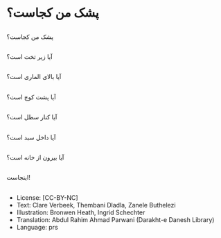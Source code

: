 # پشک من کجاست؟

##
پشک من کجاست؟

##
آیا زیر تخت است؟

##
آیا بالای الماری است؟

##
آیا پشت کوچ است؟

##
آیا کنار سطل است؟

##
آیا داخل سبد است؟

##
آیا بیرون از خانه است؟

##
اینجاست!

##
* License: [CC-BY-NC]
* Text: Clare Verbeek, Thembani Dladla, Zanele Buthelezi
* Illustration: Bronwen Heath, Ingrid Schechter
* Translation: Abdul Rahim Ahmad Parwani (Darakht-e Danesh Library)
* Language: prs
